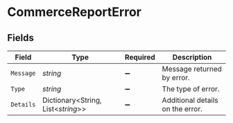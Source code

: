 # CommerceReportError


## Fields

| Field                              | Type                               | Required                           | Description                        |
| ---------------------------------- | ---------------------------------- | ---------------------------------- | ---------------------------------- |
| `Message`                          | *string*                           | :heavy_minus_sign:                 | Message returned by error.         |
| `Type`                             | *string*                           | :heavy_minus_sign:                 | The type of error.                 |
| `Details`                          | Dictionary<String, List<*string*>> | :heavy_minus_sign:                 | Additional details on the error.   |